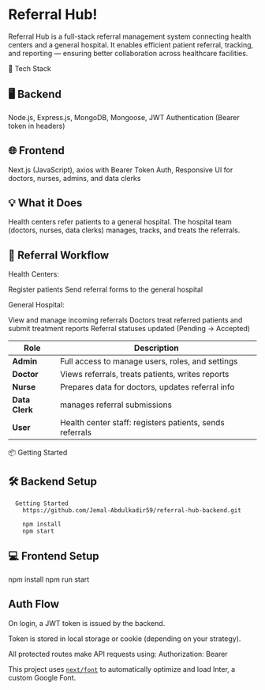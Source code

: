 # Referral Hub!

Referral Hub is a full-stack referral management system connecting health centers and a general hospital. It enables efficient patient referral, tracking, and reporting — ensuring better collaboration across healthcare facilities.

🚀 Tech Stack
## 🖥 Backend
Node.js, Express.js, MongoDB, Mongoose, JWT Authentication (Bearer token in headers)

## 🌐 Frontend

Next.js (JavaScript), axios with Bearer Token Auth, Responsive UI for doctors, nurses, admins, and data clerks

## 💡 What it Does

Health centers refer patients to a general hospital. The hospital team (doctors, nurses, data clerks) manages, tracks, and treats the referrals.

## 🔄 Referral Workflow
Health Centers: 

  Register patients
  Send referral forms to the general hospital

General Hospital: 

  View and manage incoming referrals
  Doctors treat referred patients and submit treatment reports
  Referral statuses updated (Pending → Accepted)

  | Role           | Description                                            |
| -------------- | -------------------------------------------------------- |
| **Admin**      | Full access to manage users, roles, and settings         |
| **Doctor**     | Views referrals, treats patients, writes reports         |
| **Nurse**      | Prepares data for doctors, updates referral info         |
| **Data Clerk** | manages referral submissions                             |
| **User**       | Health center staff: registers patients, sends referrals |

📦 Getting Started
  ## 🛠 Backend Setup
      Getting Started
        https://github.com/Jemal-Abdulkadir59/referral-hub-backend.git
      
        npm install
        npm start
        
## 💻 Frontend Setup
  npm install
  npm run start

## Auth Flow
On login, a JWT token is issued by the backend.

Token is stored in local storage or cookie (depending on your strategy).

All protected routes make API requests using: Authorization: Bearer <token>



This project uses [`next/font`](https://nextjs.org/docs/basic-features/font-optimization) to automatically optimize and load Inter, a custom Google Font.

````
